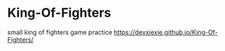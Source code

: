 # King-Of-Fighters
small king of fighters game practice
https://devxiexie.github.io/King-Of-Fighters/

